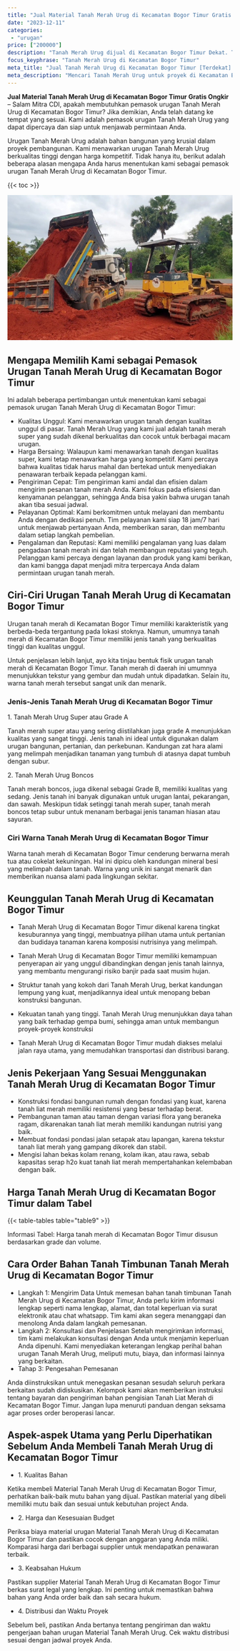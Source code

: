 ```yaml
---
title: "Jual Material Tanah Merah Urug di Kecamatan Bogor Timur Gratis Ongkir"
date: "2023-12-11"
categories:
 - "urugan"
price: ["200000"]
description: "Tanah Merah Urug dijual di Kecamatan Bogor Timur Dekat. Tanah Merah Urug ini sering dipakai dalam proyek konstruksi sebagai bahan urugan yang berkualitas dan tepat guna. Kontak kami untuk mendapatkan informasi lebih lanjut."
focus_keyphrase: "Tanah Merah Urug di Kecamatan Bogor Timur"
meta_title: "Jual Tanah Merah Urug di Kecamatan Bogor Timur [Terdekat] - CDI"
meta_description: "Mencari Tanah Merah Urug untuk proyek di Kecamatan Bogor Timur? Kami memiliki Tanah Merah Urug berkualitas untuk penimbunan lahan. Raih penawaran terbaik sekarang."
---
```


**Jual Material Tanah Merah Urug di Kecamatan Bogor Timur Gratis Ongkir** – Salam Mitra CDI, apakah membutuhkan pemasok urugan Tanah Merah Urug di Kecamatan Bogor Timur? Jika demikian, Anda telah datang ke tempat yang sesuai. Kami adalah pemasok urugan Tanah Merah Urug yang dapat dipercaya dan siap untuk menjawab permintaan Anda.

Urugan Tanah Merah Urug adalah bahan bangunan yang krusial dalam proyek pembangunan. Kami menawarkan urugan Tanah Merah Urug berkualitas tinggi dengan harga kompetitif. Tidak hanya itu, berikut adalah beberapa alasan mengapa Anda harus menentukan kami sebagai pemasok urugan Tanah Merah Urug di Kecamatan Bogor Timur.

{{< toc >}}

![Jual Material Tanah Merah Urug di Kecamatan Bogor Timur Gratis Ongkir](/images/tanah/tanah-urug-30.jpg)

## Mengapa Memilih Kami sebagai Pemasok Urugan Tanah Merah Urug di Kecamatan Bogor Timur

Ini adalah beberapa pertimbangan untuk menentukan kami sebagai pemasok urugan Tanah Merah Urug di Kecamatan Bogor Timur:

*   Kualitas Unggul: Kami menawarkan urugan tanah dengan kualitas unggul di pasar. Tanah Merah Urug yang kami jual adalah tanah merah super yang sudah dikenal berkualitas dan cocok untuk berbagai macam urugan.
*   Harga Bersaing: Walaupun kami menawarkan tanah dengan kualitas super, kami tetap menawarkan harga yang kompetitif. Kami percaya bahwa kualitas tidak harus mahal dan bertekad untuk menyediakan penawaran terbaik kepada pelanggan kami.
*   Pengiriman Cepat: Tim pengiriman kami andal dan efisien dalam mengirim pesanan tanah merah Anda. Kami fokus pada efisiensi dan kenyamanan pelanggan, sehingga Anda bisa yakin bahwa urugan tanah akan tiba sesuai jadwal.
*   Pelayanan Optimal: Kami berkomitmen untuk melayani dan membantu Anda dengan dedikasi penuh. Tim pelayanan kami siap 18 jam/7 hari untuk menjawab pertanyaan Anda, memberikan saran, dan membantu dalam setiap langkah pembelian.
*   Pengalaman dan Reputasi: Kami memiliki pengalaman yang luas dalam pengadaan tanah merah ini dan telah membangun reputasi yang teguh. Pelanggan kami percaya dengan layanan dan produk yang kami berikan, dan kami bangga dapat menjadi mitra terpercaya Anda dalam permintaan urugan tanah merah.

## Ciri-Ciri Urugan Tanah Merah Urug di Kecamatan Bogor Timur

Urugan tanah merah di Kecamatan Bogor Timur memiliki karakteristik yang berbeda-beda tergantung pada lokasi stoknya. Namun, umumnya tanah merah di Kecamatan Bogor Timur memiliki jenis tanah yang berkualitas tinggi dan kualitas unggul.

Untuk penjelasan lebih lanjut, ayo kita tinjau bentuk fisik urugan tanah merah di Kecamatan Bogor Timur. Tanah merah di daerah ini umumnya menunjukkan tekstur yang gembur dan mudah untuk dipadatkan. Selain itu, warna tanah merah tersebut sangat unik dan menarik.

### Jenis-Jenis Tanah Merah Urug di Kecamatan Bogor Timur

1\. Tanah Merah Urug Super atau Grade A

Tanah merah super atau yang sering diistilahkan juga grade A menunjukkan kualitas yang sangat tinggi. Jenis tanah ini ideal untuk digunakan dalam urugan bangunan, pertanian, dan perkebunan. Kandungan zat hara alami yang melimpah menjadikan tanaman yang tumbuh di atasnya dapat tumbuh dengan subur.

2\. Tanah Merah Urug Boncos

Tanah merah boncos, juga dikenal sebagai Grade B, memiliki kualitas yang sedang. Jenis tanah ini banyak digunakan untuk urugan lantai, pekarangan, dan sawah. Meskipun tidak setinggi tanah merah super, tanah merah boncos tetap subur untuk menanam berbagai jenis tanaman hiasan atau sayuran.

### Ciri Warna Tanah Merah Urug di Kecamatan Bogor Timur

Warna tanah merah di Kecamatan Bogor Timur cenderung berwarna merah tua atau cokelat kekuningan. Hal ini dipicu oleh kandungan mineral besi yang melimpah dalam tanah. Warna yang unik ini sangat menarik dan memberikan nuansa alami pada lingkungan sekitar.

## Keunggulan Tanah Merah Urug di Kecamatan Bogor Timur

*   Tanah Merah Urug di Kecamatan Bogor Timur dikenal karena tingkat kesuburannya yang tinggi, membuatnya pilihan utama untuk pertanian dan budidaya tanaman karena komposisi nutrisinya yang melimpah.
*   Tanah Merah Urug di Kecamatan Bogor Timur memiliki kemampuan penyerapan air yang unggul dibandingkan dengan jenis tanah lainnya, yang membantu mengurangi risiko banjir pada saat musim hujan.
*   Struktur tanah yang kokoh dari Tanah Merah Urug, berkat kandungan lempung yang kuat, menjadikannya ideal untuk menopang beban konstruksi bangunan.
*   Kekuatan tanah yang tinggi. Tanah Merah Urug menunjukkan daya tahan yang baik terhadap gempa bumi, sehingga aman untuk membangun proyek-proyek konstruksi

*   Tanah Merah Urug di Kecamatan Bogor Timur mudah diakses melalui jalan raya utama, yang memudahkan transportasi dan distribusi barang.

## Jenis Pekerjaan Yang Sesuai Menggunakan Tanah Merah Urug di Kecamatan Bogor Timur

*   Konstruksi fondasi bangunan rumah dengan fondasi yang kuat, karena tanah liat merah memiliki resistensi yang besar terhadap berat.
*   Pembangunan taman atau taman dengan variasi flora yang beraneka ragam, dikarenakan tanah liat merah memiliki kandungan nutrisi yang baik.
*   Membuat fondasi pondasi jalan setapak atau lapangan, karena tekstur tanah liat merah yang gampang dikorek dan stabil.
*   Mengisi lahan bekas kolam renang, kolam ikan, atau rawa, sebab kapasitas serap h2o kuat tanah liat merah mempertahankan kelembaban dengan baik.

## Harga Tanah Merah Urug di Kecamatan Bogor Timur dalam Tabel

{{< table-tables table="table9" >}}

Informasi Tabel: Harga tanah merah di Kecamatan Bogor Timur disusun berdasarkan grade dan volume.

## Cara Order Bahan Tanah Timbunan Tanah Merah Urug di Kecamatan Bogor Timur

*   Langkah 1: Mengirim Data
Untuk memesan bahan tanah timbunan Tanah Merah Urug di Kecamatan Bogor Timur, Anda perlu kirim informasi lengkap seperti nama lengkap, alamat, dan total keperluan via surat elektronik atau chat whatsapp. Tim kami akan segera menanggapi dan menolong Anda dalam langkah pemesanan.
*   Langkah 2: Konsultasi dan Penjelasan
Setelah mengirimkan informasi, tim kami melakukan konsultasi dengan Anda untuk menjamin keperluan Anda dipenuhi. Kami menyediakan keterangan lengkap perihal bahan urugan Tanah Merah Urug, meliputi mutu, biaya, dan informasi lainnya yang berkaitan.
*   Tahap 3: Pengesahan Pemesanan

Anda diinstruksikan untuk menegaskan pesanan sesudah seluruh perkara berkaitan sudah didiskusikan. Kelompok kami akan memberikan instruksi tentang bayaran dan pengiriman bahan pengisian Tanah Liat Merah di Kecamatan Bogor Timur. Jangan lupa menuruti panduan dengan seksama agar proses order beroperasi lancar.

## Aspek-aspek Utama yang Perlu Diperhatikan Sebelum Anda Membeli Tanah Merah Urug di Kecamatan Bogor Timur

*   1\. Kualitas Bahan

Ketika membeli Material Tanah Merah Urug di Kecamatan Bogor Timur, perhatikan baik-baik mutu bahan yang dijual. Pastikan material yang dibeli memiliki mutu baik dan sesuai untuk kebutuhan project Anda.
*   2\. Harga dan Kesesuaian Budget

Periksa biaya material urugan Material Tanah Merah Urug di Kecamatan Bogor Timur dan pastikan cocok dengan anggaran yang Anda miliki. Komparasi harga dari berbagai supplier untuk mendapatkan penawaran terbaik.
*   3\. Keabsahan Hukum

Pastikan supplier Material Tanah Merah Urug di Kecamatan Bogor Timur berkas surat legal yang lengkap. Ini penting untuk memastikan bahwa bahan yang Anda order baik dan sah secara hukum.
*   4\. Distribusi dan Waktu Proyek

Sebelum beli, pastikan Anda bertanya tentang pengiriman dan waktu pengerjaan bahan urugan Material Tanah Merah Urug. Cek waktu distribusi sesuai dengan jadwal proyek Anda.